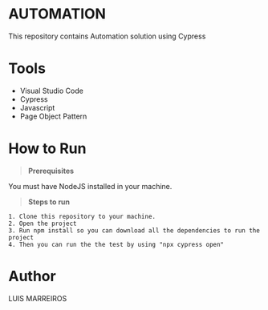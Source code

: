 
 
 # AUTOMATION
 
 This repository contains Automation solution using Cypress
 

 # Tools

- Visual Studio Code
- Cypress
- Javascript
- Page Object Pattern



 
 
# How to Run
> <b>Prerequisites</b>

You must have NodeJS installed in your machine. 
 <br>

> <b>Steps to run</b>


```
1. Clone this repository to your machine.
2. Open the project
3. Run npm install so you can download all the dependencies to run the project
4. Then you can run the the test by using "npx cypress open"
```

    
 # Author
 
 LUIS MARREIROS
